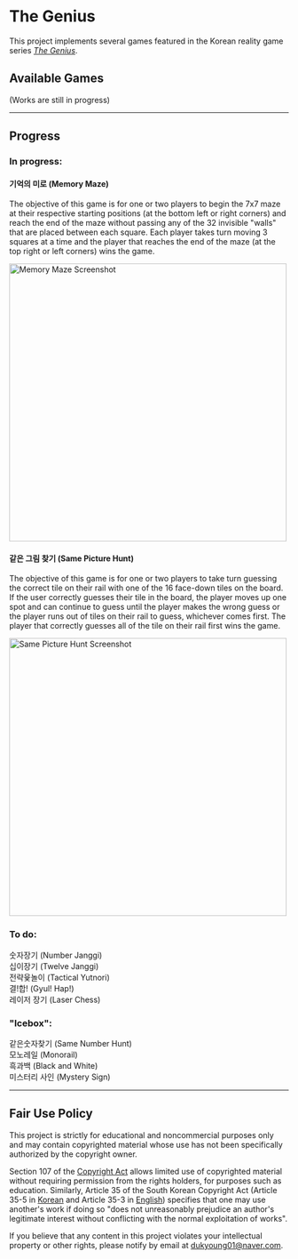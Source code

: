 # The Genius

This project implements several games featured in the Korean reality game series _[The Genius](https://en.wikipedia.org/wiki/The_Genius_(TV_series))_.

## Available Games
(Works are still in progress)

<hr>

## Progress

### In progress:

#### 기억의 미로 (Memory Maze)
The objective of this game is for one or two players to begin the 7x7 maze at their respective starting positions (at the bottom left or right corners) and reach the end of the maze without passing any of the 32 invisible "walls" that are placed between each square. Each player takes turn moving 3 squares at a time and the player that reaches the end of the maze (at the top right or left corners) wins the game.

<img src="https://user-images.githubusercontent.com/33704204/120732349-242c3880-c4b3-11eb-8322-fe5b15b42e10.png" alt="Memory Maze Screenshot" width=500 height=500>

#### 같은 그림 찾기 (Same Picture Hunt)
The objective of this game is for one or two players to take turn guessing the correct tile on their rail with one of the 16 face-down tiles on the board. If the user correctly guesses their tile in the board, the player moves up one spot and can continue to guess until the player makes the wrong guess or the player runs out of tiles on their rail to guess, whichever comes first. The player that correctly guesses all of the tile on their rail first wins the game.

<img src="#" alt="Same Picture Hunt Screenshot" width=500 height=500>

### To do:<br>
숫자장기 (Number Janggi)<br>
십이장기 (Twelve Janggi)<br>
전략윷놀이 (Tactical Yutnori)<br>
결!합! (Gyul! Hap!)<br>
레이저 장기 (Laser Chess)

### "Icebox":<br>
같은숫자찾기 (Same Number Hunt)<br>
모노레일 (Monorail)<br>
흑과백 (Black and White)<br>
미스터리 사인 (Mystery Sign)

<hr>

## Fair Use Policy

This project is strictly for educational and noncommercial purposes only and may contain copyrighted material whose use has not been specifically authorized by the copyright owner.

Section 107 of the [Copyright Act](https://www.copyright.gov/fair-use/more-info.html) allows limited use of copyrighted material without requiring permission from the rights holders, for purposes such as education. Similarly, Article 35 of the South Korean Copyright Act (Article 35-5 in [Korean](https://www.law.go.kr/%EB%B2%95%EB%A0%B9/%EC%A0%80%EC%9E%91%EA%B6%8C%EB%B2%95) and Article 35-3 in [English](https://www.law.go.kr/LSW/lsInfoP.do?lsiSeq=192474&viewCls=engLsInfoR#0000)) specifies that one may use another's work if doing so "does not unreasonably prejudice an author's legitimate interest without conflicting with the normal exploitation of works".

If you believe that any content in this project violates your intellectual property or other rights, please notify by email at dukyoung01@naver.com.
